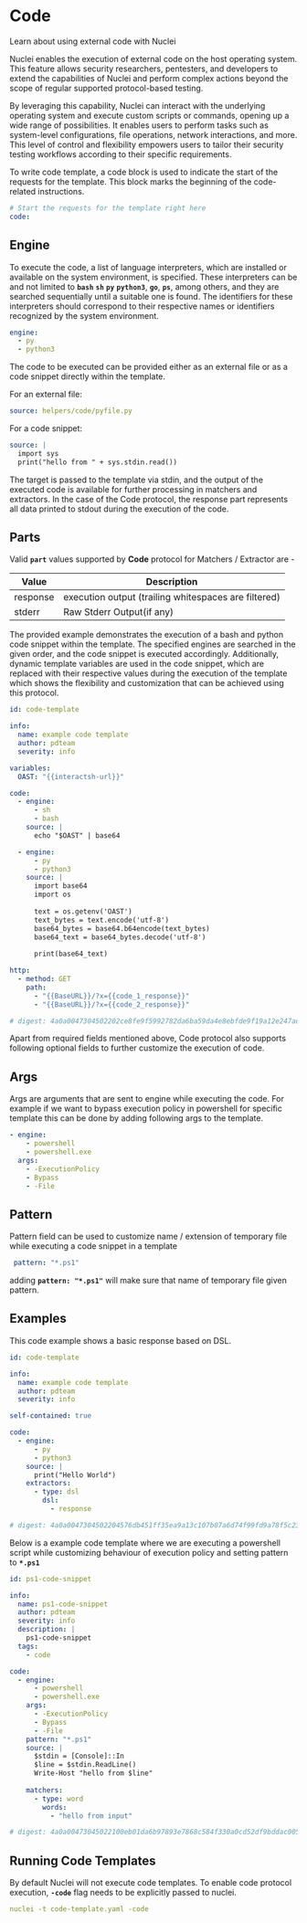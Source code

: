 # Code

Learn about using external code with Nuclei

Nuclei enables the execution of external code on the host operating system. This feature allows security researchers, pentesters, and developers to extend the capabilities of Nuclei and perform complex actions beyond the scope of regular supported protocol-based testing.

By leveraging this capability, Nuclei can interact with the underlying operating system and execute custom scripts or commands, opening up a wide range of possibilities. It enables users to perform tasks such as system-level configurations, file operations, network interactions, and more. This level of control and flexibility empowers users to tailor their security testing workflows according to their specific requirements.

To write code template, a code block is used to indicate the start of the requests for the template. This block marks the beginning of the code-related instructions.

```yaml
# Start the requests for the template right here
code:
```

## **Engine**

To execute the code, a list of language interpreters, which are installed or available on the system environment, is specified. These interpreters can be and not limited to **`bash`** **`sh`** **`py`** **`python3`**, **`go`**, **`ps`**, among others, and they are searched sequentially until a suitable one is found. The identifiers for these interpreters should correspond to their respective names or identifiers recognized by the system environment.

```yaml
engine:
  - py
  - python3
```

The code to be executed can be provided either as an external file or as a code snippet directly within the template.

For an external file:

```yaml
source: helpers/code/pyfile.py
```

For a code snippet:

```yaml
source: |
  import sys
  print("hello from " + sys.stdin.read())
```

The target is passed to the template via stdin, and the output of the executed code is available for further processing in matchers and extractors. In the case of the Code protocol, the response part represents all data printed to stdout during the execution of the code.

## **Parts**

Valid **`part`** values supported by **Code** protocol for Matchers / Extractor are -

| **Value** | **Description** |
| --- | --- |
| response | execution output (trailing whitespaces are filtered) |
| stderr | Raw Stderr Output(if any) |

The provided example demonstrates the execution of a bash and python code snippet within the template. The specified engines are searched in the given order, and the code snippet is executed accordingly. Additionally, dynamic template variables are used in the code snippet, which are replaced with their respective values during the execution of the template which shows the flexibility and customization that can be achieved using this protocol.

```yaml
id: code-template

info:
  name: example code template
  author: pdteam
  severity: info

variables:
  OAST: "{{interactsh-url}}"

code:
  - engine:
      - sh
      - bash
    source: |
      echo "$OAST" | base64

  - engine:
      - py
      - python3
    source: |
      import base64
      import os
      
      text = os.getenv('OAST')
      text_bytes = text.encode('utf-8')
      base64_bytes = base64.b64encode(text_bytes)
      base64_text = base64_bytes.decode('utf-8')
      
      print(base64_text)

http:
  - method: GET
    path:
      - "{{BaseURL}}/?x={{code_1_response}}"
      - "{{BaseURL}}/?x={{code_2_response}}"

# digest: 4a0a0047304502202ce8fe9f5992782da6ba59da4e8ebfde9f19a12e247adc507040e9f1f1124b4e022100cf0bc7a44a557a6655f79a2b4789e103f5099f0f81a8d1bc4ad8aabe7829b1c5:8eeeebe39b11b16384b45bc7e9163000
```

Apart from required fields mentioned above, Code protocol also supports following optional fields to further customize the execution of code.

## **Args**

Args are arguments that are sent to engine while executing the code. For example if we want to bypass execution policy in powershell for specific template this can be done by adding following args to the template.

```yaml
- engine:
    - powershell
    - powershell.exe
  args:
    - -ExecutionPolicy
    - Bypass
    - -File
```

## **Pattern**

Pattern field can be used to customize name / extension of temporary file while executing a code snippet in a template

```yaml
 pattern: "*.ps1"
```

adding **`pattern: "*.ps1"`** will make sure that name of temporary file given pattern.

## **Examples**

This code example shows a basic response based on DSL.

```yaml
id: code-template

info:
  name: example code template
  author: pdteam
  severity: info

self-contained: true

code:
  - engine:
      - py
      - python3
    source: |
      print("Hello World")
    extractors:
      - type: dsl
        dsl:
          - response

# digest: 4a0a0047304502204576db451ff35ea9a13c107b07a6d74f99fd9a78f5c2316cc3dece411e7d5a2b022100a36db96f2a56492147ca3e7de3c4d36b8e1361076a70924061790003958c4ef3:c40a3a04977cdbf9dca31c1002ea8279
```

Below is a example code template where we are executing a powershell script while customizing behaviour of execution policy and setting pattern to **`*.ps1`**

```yaml
id: ps1-code-snippet

info:
  name: ps1-code-snippet
  author: pdteam
  severity: info
  description: |
    ps1-code-snippet
  tags:
    - code

code:
  - engine:
      - powershell
      - powershell.exe
    args:
      - -ExecutionPolicy
      - Bypass
      - -File
    pattern: "*.ps1"
    source: |
      $stdin = [Console]::In
      $line = $stdin.ReadLine()
      Write-Host "hello from $line"
    
    matchers:
      - type: word
        words:
          - "hello from input"

# digest: 4a0a00473045022100eb01da6b97893e7868c584f330a0cd52df9bddac005860bb8595ba5b8aed58c9022050043feac68d69045cf320cba9298a2eb2e792ea4720d045d01e803de1943e7d:4a3eb6b4988d95847d4203be25ed1d46
```

## **Running Code Templates**

By default Nuclei will not execute code templates. To enable code protocol execution, **`-code`** flag needs to be explicitly passed to nuclei.

```yaml
nuclei -t code-template.yaml -code
```